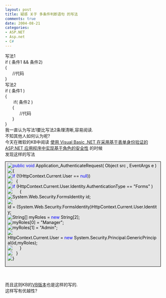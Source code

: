 ```yaml
---
layout: post
title: 疑惑 关于 多条件判断语句 的写法
comments: true
date: 2004-08-21
categories:
- ASP.NET
- Asp.net
- C#
---
```


<p>写法1<br />if ( 条件1 &amp;&amp; 条件2)<br />{<br />      //代码<br />}<br />写法2<br />if ( 条件1 )<br />{<br />       if( 条件2 )<br />      {<br />            //代码<br />      }<br />}<br />我一直认为写法1要比写法2条理清晰,容易阅读.<br />不知其他人如何认为呢?<br />今天在微软的KB中阅读 <a href="http://support.microsoft.com/default.aspx?scid=311495">使用 Visual Basic .NET 在采用基于表单身份验证的 ASP.NET 应用程序中实现基于角色的安全性</a> 的时候<br />发现这样的写法<br /></p>
<div style="BORDER-RIGHT: windowtext 0.5pt solid; PADDING-RIGHT: 5.4pt; BORDER-TOP: windowtext 0.5pt solid; PADDING-LEFT: 5.4pt; BACKGROUND: #e6e6e6; PADDING-BOTTOM: 4px; BORDER-LEFT: windowtext 0.5pt solid; WIDTH: 98%; PADDING-TOP: 4px; BORDER-BOTTOM: windowtext 0.5pt solid">
<div>
<img src="/images/hbz_images/e01387bd-8f4f-4638-8131-226ce244e723.jpg35" align="top"><span style="COLOR: #0000ff">public</span><span style="COLOR: #000000"> </span><span style="COLOR: #0000ff">void</span><span style="COLOR: #000000"> Application_AuthenticateRequest( Object src , EventArgs e )<br /><img id="Codehighlighter1_72_491_Open_Image" onclick="this.style.display='none'; Codehighlighter1_72_491_Open_Text.style.display='none'; Codehighlighter1_72_491_Closed_Image.style.display='inline'; Codehighlighter1_72_491_Closed_Text.style.display='inline';" src="/images/hbz_images/e01387bd-8f4f-4638-8131-226ce244e723.jpg36" align="top"><img id="Codehighlighter1_72_491_Closed_Image" style="DISPLAY: none" onclick="this.style.display='none'; Codehighlighter1_72_491_Closed_Text.style.display='none'; Codehighlighter1_72_491_Open_Image.style.display='inline'; Codehighlighter1_72_491_Open_Text.style.display='inline';" src="/images/hbz_images/e01387bd-8f4f-4638-8131-226ce244e723.jpg37" align="top"></span><span id="Codehighlighter1_72_491_Closed_Text" style="BORDER-RIGHT: #808080 1px solid; BORDER-TOP: #808080 1px solid; DISPLAY: none; BORDER-LEFT: #808080 1px solid; BORDER-BOTTOM: #808080 1px solid; BACKGROUND-COLOR: #ffffff"><img src="/images/hbz_images/e01387bd-8f4f-4638-8131-226ce244e723.jpg38"></span><span id="Codehighlighter1_72_491_Open_Text"><span style="COLOR: #000000">{<br /><img src="/images/hbz_images/e01387bd-8f4f-4638-8131-226ce244e723.jpg39" align="top"></span><span style="COLOR: #0000ff">if</span><span style="COLOR: #000000"> (</span><span style="COLOR: #000000">!</span><span style="COLOR: #000000">(HttpContext.Current.User </span><span style="COLOR: #000000">==</span><span style="COLOR: #000000"> </span><span style="COLOR: #0000ff">null</span><span style="COLOR: #000000">))<br /><img id="Codehighlighter1_118_489_Open_Image" onclick="this.style.display='none'; Codehighlighter1_118_489_Open_Text.style.display='none'; Codehighlighter1_118_489_Closed_Image.style.display='inline'; Codehighlighter1_118_489_Closed_Text.style.display='inline';" src="/images/hbz_images/e01387bd-8f4f-4638-8131-226ce244e723.jpg40" align="top"><img id="Codehighlighter1_118_489_Closed_Image" style="DISPLAY: none" onclick="this.style.display='none'; Codehighlighter1_118_489_Closed_Text.style.display='none'; Codehighlighter1_118_489_Open_Image.style.display='inline'; Codehighlighter1_118_489_Open_Text.style.display='inline';" src="/images/hbz_images/e01387bd-8f4f-4638-8131-226ce244e723.jpg41" align="top">   </span><span id="Codehighlighter1_118_489_Closed_Text" style="BORDER-RIGHT: #808080 1px solid; BORDER-TOP: #808080 1px solid; DISPLAY: none; BORDER-LEFT: #808080 1px solid; BORDER-BOTTOM: #808080 1px solid; BACKGROUND-COLOR: #ffffff"><img src="/images/hbz_images/e01387bd-8f4f-4638-8131-226ce244e723.jpg38"></span><span id="Codehighlighter1_118_489_Open_Text"><span style="COLOR: #000000">{<br /><img src="/images/hbz_images/e01387bd-8f4f-4638-8131-226ce244e723.jpg39" align="top"></span><span style="COLOR: #0000ff">if</span><span style="COLOR: #000000"> (HttpContext.Current.User.Identity.AuthenticationType </span><span style="COLOR: #000000">==</span><span style="COLOR: #000000"> </span><span style="COLOR: #000000">"</span><span style="COLOR: #000000">Forms</span><span style="COLOR: #000000">"</span><span style="COLOR: #000000"> )<br /><img id="Codehighlighter1_196_484_Open_Image" onclick="this.style.display='none'; Codehighlighter1_196_484_Open_Text.style.display='none'; Codehighlighter1_196_484_Closed_Image.style.display='inline'; Codehighlighter1_196_484_Closed_Text.style.display='inline';" src="/images/hbz_images/e01387bd-8f4f-4638-8131-226ce244e723.jpg40" align="top"><img id="Codehighlighter1_196_484_Closed_Image" style="DISPLAY: none" onclick="this.style.display='none'; Codehighlighter1_196_484_Closed_Text.style.display='none'; Codehighlighter1_196_484_Open_Image.style.display='inline'; Codehighlighter1_196_484_Open_Text.style.display='inline';" src="/images/hbz_images/e01387bd-8f4f-4638-8131-226ce244e723.jpg41" align="top">      </span><span id="Codehighlighter1_196_484_Closed_Text" style="BORDER-RIGHT: #808080 1px solid; BORDER-TOP: #808080 1px solid; DISPLAY: none; BORDER-LEFT: #808080 1px solid; BORDER-BOTTOM: #808080 1px solid; BACKGROUND-COLOR: #ffffff"><img src="/images/hbz_images/e01387bd-8f4f-4638-8131-226ce244e723.jpg38"></span><span id="Codehighlighter1_196_484_Open_Text"><span style="COLOR: #000000">{<br /><img src="/images/hbz_images/e01387bd-8f4f-4638-8131-226ce244e723.jpg39" align="top">System.Web.Security.FormsIdentity id;<br /><img src="/images/hbz_images/e01387bd-8f4f-4638-8131-226ce244e723.jpg39" align="top">id </span><span style="COLOR: #000000">=</span><span style="COLOR: #000000"> (System.Web.Security.FormsIdentity)HttpContext.Current.User.Identity;<br /><img src="/images/hbz_images/e01387bd-8f4f-4638-8131-226ce244e723.jpg39" align="top">String[] myRoles </span><span style="COLOR: #000000">=</span><span style="COLOR: #000000"> </span><span style="COLOR: #0000ff">new</span><span style="COLOR: #000000"> String[</span><span style="COLOR: #000000">2</span><span style="COLOR: #000000">];<br /><img src="/images/hbz_images/e01387bd-8f4f-4638-8131-226ce244e723.jpg39" align="top">myRoles[</span><span style="COLOR: #000000">0</span><span style="COLOR: #000000">] </span><span style="COLOR: #000000">=</span><span style="COLOR: #000000"> </span><span style="COLOR: #000000">"</span><span style="COLOR: #000000">Manager</span><span style="COLOR: #000000">"</span><span style="COLOR: #000000">;<br /><img src="/images/hbz_images/e01387bd-8f4f-4638-8131-226ce244e723.jpg39" align="top">myRoles[</span><span style="COLOR: #000000">1</span><span style="COLOR: #000000">] </span><span style="COLOR: #000000">=</span><span style="COLOR: #000000"> </span><span style="COLOR: #000000">"</span><span style="COLOR: #000000">Admin</span><span style="COLOR: #000000">"</span><span style="COLOR: #000000">;<br /><img src="/images/hbz_images/e01387bd-8f4f-4638-8131-226ce244e723.jpg39" align="top">HttpContext.Current.User </span><span style="COLOR: #000000">=</span><span style="COLOR: #000000"> </span><span style="COLOR: #0000ff">new</span><span style="COLOR: #000000"> System.Security.Principal.GenericPrincipal(id,myRoles);<br /><img src="/images/hbz_images/e01387bd-8f4f-4638-8131-226ce244e723.jpg42" align="top">      }</span></span><span style="COLOR: #000000"><br /><img src="/images/hbz_images/e01387bd-8f4f-4638-8131-226ce244e723.jpg42" align="top">   }</span></span><span style="COLOR: #000000"><br /><img src="/images/hbz_images/e01387bd-8f4f-4638-8131-226ce244e723.jpg43" align="top">}</span></span>
</div>
<p></p>
</div>
<br /><p><br />而且这则KB的<a href="http://support.microsoft.com/default.aspx?scid=kb;ZH-CN;306238">VB版本</a>也是这样的写的.<br />这样写有优越性?<br /></p>				
